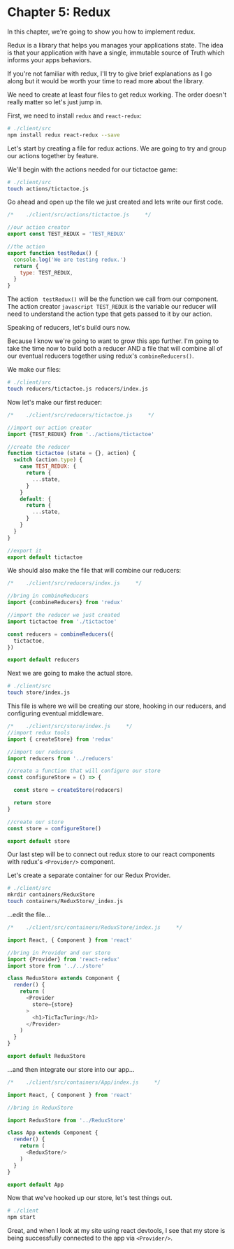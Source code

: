 # Chapter 5: Redux

In this chapter, we're going to show you how to implement redux.

Redux is a library that helps you manages your applications state. The idea is that your application with have a single, immutable source of Truth which informs your apps behaviors.

If you're not familiar with redux, I'll try to give brief explanations as I go along but it would be worth your time to read more about the library.

We need to create at least four files to get redux working. The order doesn't really matter so let's just jump in.

First, we need to install `redux` and `react-redux`:

```bash
# ./client/src
npm install redux react-redux --save
```

Let's start by creating a file for redux actions. We are going to try and group our actions together by feature.

We'll begin with the actions needed for our tictactoe game:

```bash
# ./client/src
touch actions/tictactoe.js
```

Go ahead and open up the file we just created and lets write our first code.

```javascript
/*    ./client/src/actions/tictactoe.js     */

//our action creator
export const TEST_REDUX = 'TEST_REDUX'

//the action
export function testRedux() {
  console.log('We are testing redux.')
  return {
    type: TEST_REDUX,
  }
}
```

The action ` testRedux()` will be the function we call from our component. The action creator `javascript TEST_REDUX` is the variable our reducer will need to understand the action type that gets passed to it by our action.

Speaking of reducers, let's build ours now.

Because I know we're going to want to grow this app further. I'm going to take the time now to build both a reducer AND a file that will combine all of our eventual reducers together using redux's `combineReducers()`.

We make our files:

```bash
# ./client/src
touch reducers/tictactoe.js reducers/index.js
```

Now let's make our first reducer:

```javascript
/*    ./client/src/reducers/tictactoe.js     */

//import our action creator
import {TEST_REDUX} from '../actions/tictactoe'

//create the reducer
function tictactoe (state = {}, action) {
  switch (action.type) {
    case TEST_REDUX: {
      return {
        ...state,
      }
    }
    default: {
      return {
        ...state,
      }
    }
  }
}

//export it
export default tictactoe
```

We should also make the file that will combine our reducers:

```javascript
/*    ./client/src/reducers/index.js     */

//bring in combineReducers
import {combineReducers} from 'redux'

//import the reducer we just created
import tictactoe from './tictactoe'

const reducers = combineReducers({
  tictactoe,
})

export default reducers

```

Next we are going to make the actual store.

```bash
# ./client/src
touch store/index.js
```

This file is where we will be creating our store, hooking in our reducers, and configuring eventual middleware.


```javascript
/*    ./client/src/store/index.js     */
//import redux tools
import { createStore} from 'redux'

//import our reducers
import reducers from '../reducers'

//create a function that will configure our store
const configureStore = () => {

  const store = createStore(reducers)

  return store
}

//create our store
const store = configureStore()

export default store
```

Our last step will be to connect out redux store to our react components with redux's `<Provider/>` component.

Let's create a separate container for our Redux Provider.

```bash
# ./client/src
mkrdir containers/ReduxStore
touch containers/ReduxStore/_index.js

```

...edit the file...

```javascript
/*    ./client/src/containers/ReduxStore/index.js     */

import React, { Component } from 'react'

//bring in Provider and our store
import {Provider} from 'react-redux'
import store from '../../store'

class ReduxStore extends Component {
  render() {
    return (
      <Provider
        store={store}
      >
        <h1>TicTacTuring</h1>
      </Provider>
    )
  }
}

export default ReduxStore
```

...and then integrate our store into our app...

```javascript
/*    ./client/src/containers/App/index.js     */

import React, { Component } from 'react'

//bring in ReduxStore

import ReduxStore from '../ReduxStore'

class App extends Component {
  render() {
    return (
      <ReduxStore/>
    )
  }
}

export default App
```

Now that we've hooked up our store, let's test things out.

```bash
# ./client
npm start
```

Great, and when I look at my site using react devtools, I see that my store is being successfully connected to the app via `<Provider/>`.
